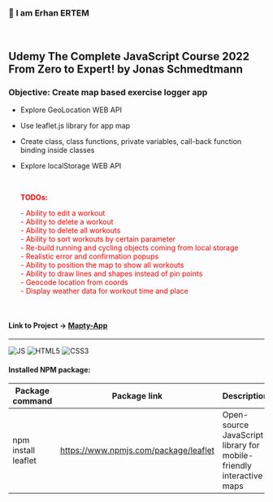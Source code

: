 ### 👋 **I am Erhan ERTEM**

&emsp;

## Udemy The Complete JavaScript Course 2022 From Zero to Expert! by Jonas Schmedtmann

### **Objective:** Create map based exercise logger app

- Explore GeoLocation WEB API
- Use leaflet.js library for app map
- Create class, class functions, private variables, call-back function binding inside classes
- Explore localStorage WEB API

  &emsp;
  **<p style="color:red">TODOs:</p>**

    <p style="color:red">- Ability to edit a workout</br>- Ability to delete a workout</br>- Ability to delete all workouts</br>- Ability to sort workouts by certain parameter</br>- Re-build running and cycling objects coming from local storage</br>- Realistic error and confirmation popups</br>- Ability to position the map to show all workouts</br>- Ability to draw lines and shapes instead of pin points</br>- Geocode location from coords</br>- Display weather data for workout time and place
  </p>

&emsp;

#### Link to Project &rarr; [Mapty-App](https://mapty-app-erhan-ertem.netlify.app)

---

![JS](https://img.shields.io/badge/JavaScript-323330?style=for-the-badge&logo=javascript&logoColor=F7DF1E) ![HTML5](https://img.shields.io/badge/HTML5-E34F26?style=for-the-badge&logo=html5&logoColor=white) ![CSS3](https://img.shields.io/badge/CSS3-1572B6?style=for-the-badge&logo=css3&logoColor=white)

#### Installed NPM package:

| Package command     | Package link                          | Description                                                         |
| ------------------- | ------------------------------------- | ------------------------------------------------------------------- |
| npm install leaflet | https://www.npmjs.com/package/leaflet | Open-source JavaScript library for mobile-friendly interactive maps |

&emsp;
